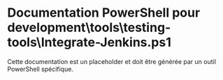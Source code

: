 # Documentation PowerShell pour development\tools\testing-tools\Integrate-Jenkins.ps1

Cette documentation est un placeholder et doit être générée par un outil PowerShell spécifique.
